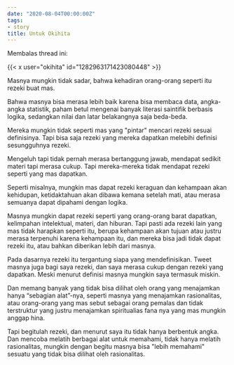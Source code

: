 ```yaml
---
date: "2020-08-04T00:00:00Z"
tags:
- story
title: Untuk Okihita
---
```


Membalas thread ini:

{{< x user="okihita" id="1282963171423080448" >}}

Masnya mungkin tidak sadar, bahwa kehadiran orang-orang seperti itu rezeki buat mas.

Bahwa masnya bisa merasa lebih baik karena bisa membaca data, angka-angka statistik, paham betul mengenai banyak literasi saintifik berbasis logika, sedangkan nilai dan latar belakangnya saja beda-beda.

Mereka mungkin tidak seperti mas yang "pintar" mencari rezeki sesuai definisinya. Tapi bisa saja rezeki yang mereka dapatkan melebihi definisi sesungguhnya rezeki.

Mengeluh tapi tidak pernah merasa bertanggung jawab, mendapat sedikit materi tapi merasa cukup. Tapi mereka-mereka tidak mendapat rezeki seperti yang mas dapatkan.

Seperti misalnya, mungkin mas dapat rezeki keraguan dan kehampaan akan kehidupan, ketidaktahuan akan dibawa kemana setelah mati, atau merasa semuanya dapat dipahami dengan logika.

Masnya mungkin dapat rezeki seperti yang orang-orang barat dapatkan, kelimpahan intelektual, materi, dan hiburan. Tapi pasti ada rezeki lain yang mas tidak harapkan seperti itu, berupa kehampaan akan tujuan atau justru merasa terpenuhi karena kehampaan itu, dan mereka bisa jadi tidak dapat rezeki itu, atau bahkan diberikan lebih dari masnya.

Pada dasarnya rezeki itu tergantung siapa yang mendefinisikan. Tweet masnya juga bagi saya rezeki, dan saya merasa cukup dengan rezeki yang dapatkan. Meski menurut definisi masnya mungkin saya termasuk miskin.

Dan memang banyak yang tidak bisa dilihat oleh orang yang menajamkan hanya “sebagian alat”-nya, seperti masnya yang menajamkan rasionalitas, atau orang-orang yang mas sebut sebagai orang pemalas dan tidak terstruktur yang justru menajamkan spiritualias fana nya yang mas mungkin anggap hina.

Tapi begitulah rezeki, dan menurut saya itu tidak hanya berbentuk angka. Dan mencoba melatih berbagai alat untuk memahami, tidak hanya melatih rasionalitas, mungkin dengan begitu masnya bisa "lebih memahami" sesuatu yang tidak bisa dilihat oleh rasionalitas.